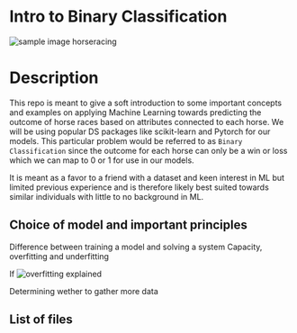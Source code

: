 # Intro to Binary Classification 
![sample image horseracing](https://wallpaperaccess.com/full/2107537.jpg)

# Description
This repo is meant to give a soft introduction to some important concepts and examples on applying Machine Learning towards predicting the outcome of horse races based on attributes connected to each horse. We will be using popular DS packages like scikit-learn and Pytorch for our models. This particular problem would be referred to as `Binary Classification` since the outcome for each horse can only be a win or loss which we can map to 0 or 1 for use in our models.

It is meant as a favor to a friend with a dataset and keen interest in ML but limited previous experience and is therefore likely best suited towards similar individuals with little to no background in ML.

## Choice of model and important principles
Difference between training a model and solving a system
Capacity, overfitting and underfitting

If 
![overfitting explained](https://miro.medium.com/max/1400/1*_7OPgojau8hkiPUiHoGK_w.png)

Determining wether to gather more data

## List of files
